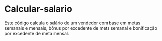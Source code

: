 # Calcular-salario
Este código calcula o salário de um vendedor com base em metas semanais e mensais, bônus por excedente de meta semanal e bonificação por excedente de meta mensal.
